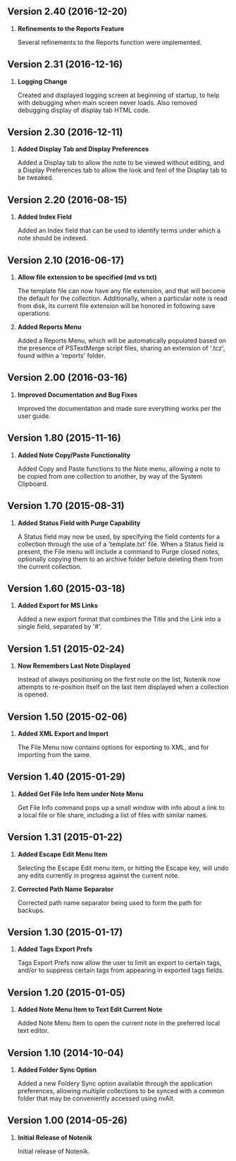 
## Version 2.40 (2016-12-20)

1. **Refinements to the Reports Feature**

    Several refinements to the Reports function were implemented.


## Version 2.31 (2016-12-16)

1. **Logging Change**

    Created and displayed logging screen at beginning of startup, to help with debugging when main screen never loads. Also removed debugging display of display tab HTML code.


## Version 2.30 (2016-12-11)

1. **Added Display Tab and Display Preferences**

    Added a Display tab to allow the note to be viewed without editing, and a Display Preferences tab to allow the look and feel of the Display tab to be tweaked.


## Version 2.20 (2016-08-15)

1. **Added Index Field**

    Added an Index field that can be used to identify terms under which a note should be indexed.


## Version 2.10 (2016-06-17)

1. **Allow file extension to be specified (md vs txt)**

    The template file can now have any file extension, and that will become the default for the collection. Additionally, when a particular note is read from disk, its current file extension will be honored in following save operations.

2. **Added Reports Menu**

    Added a Reports Menu, which will be automatically populated based on the presence of PSTextMerge script files, sharing an extension of '.tcz', found within a 'reports' folder.


## Version 2.00 (2016-03-16)

1. **Improved Documentation and Bug Fixes**

    Improved the documentation and made sure everything works per the user guide.


## Version 1.80 (2015-11-16)

1. **Added Note Copy/Paste Functionality**

    Added Copy and Paste functions to the Note menu, allowing a note to be copied from one collection to another, by way of the System Clipboard.


## Version 1.70 (2015-08-31)

1. **Added Status Field with Purge Capability**

    A Status field may now be used, by specifying the field contents for a collection through the use of a 'template.txt' file. When a Status field is present, the File menu will include a command to Purge closed notes, optionally copying them to an archive folder before deleting them from the current collection.


## Version 1.60 (2015-03-18)

1. **Added Export for MS Links**

    Added a new export format that combines the Title and the Link into a single field, separated by '#'.


## Version 1.51 (2015-02-24)

1. **Now Remembers Last Note Displayed**

    Instead of always positioning on the first note on the list, Notenik now attempts to re-position itself on the last item displayed when a collection is opened.


## Version 1.50 (2015-02-06)

1. **Added XML Export and Import**

    The File Menu now contains options for exporting to XML, and for importing from the same.


## Version 1.40 (2015-01-29)

1. **Added Get File Info Item under Note Menu**

    Get File Info command pops up a small window with info about a link to a local file or file share, including a list of files with similar names.


## Version 1.31 (2015-01-22)

1. **Added Escape Edit Menu Item**

    Selecting the Escape Edit menu item, or hitting the Escape key, will undo any edits currently in progress against the current note.

2. **Corrected Path Name Separator**

    Corrected path name separator being used to form the path for backups.


## Version 1.30 (2015-01-17)

1. **Added Tags Export Prefs**

    Tags Export Prefs now allow the user to limit an export to certain tags, and/or to suppress certain tags from appearing in exported tags fields.


## Version 1.20 (2015-01-05)

1. **Added Note Menu Item to Text Edit Current Note**

    Added Note Menu Item to open the current note in the preferred local text editor.


## Version 1.10 (2014-10-04)

1. **Added Folder Sync Option**

    Added a new Foldery Sync option available through the application preferences, allowing multiple collections to be synced with a common folder that may be conveniently accessed using nvAlt.


## Version 1.00 (2014-05-26)

1. **Initial Release of Notenik**

    Initial release of Notenik.

